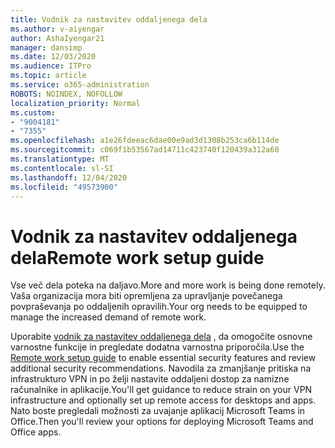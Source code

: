 ```yaml
---
title: Vodnik za nastavitev oddaljenega dela
ms.author: v-aiyengar
author: AshaIyengar21
manager: dansimp
ms.date: 12/03/2020
ms.audience: ITPro
ms.topic: article
ms.service: o365-administration
ROBOTS: NOINDEX, NOFOLLOW
localization_priority: Normal
ms.custom:
- "9004181"
- "7355"
ms.openlocfilehash: a1e26fdeeac6dae00e9ad3d1308b253ca6b114de
ms.sourcegitcommit: c069f1b53567ad14711c423740f120439a312a60
ms.translationtype: MT
ms.contentlocale: sl-SI
ms.lasthandoff: 12/04/2020
ms.locfileid: "49573900"
---
```

# <a name="remote-work-setup-guide"></a><span data-ttu-id="030c6-102">Vodnik za nastavitev oddaljenega dela</span><span class="sxs-lookup"><span data-stu-id="030c6-102">Remote work setup guide</span></span>

<span data-ttu-id="030c6-103">Vse več dela poteka na daljavo.</span><span class="sxs-lookup"><span data-stu-id="030c6-103">More and more work is being done remotely.</span></span> <span data-ttu-id="030c6-104">Vaša organizacija mora biti opremljena za upravljanje povečanega povpraševanja po oddaljenih opravilih.</span><span class="sxs-lookup"><span data-stu-id="030c6-104">Your org needs to be equipped to manage the increased demand of remote work.</span></span>

<span data-ttu-id="030c6-105">Uporabite [vodnik za nastavitev oddaljenega dela](https://go.microsoft.com/fwlink/?linkid=2142062) , da omogočite osnovne varnostne funkcije in pregledate dodatna varnostna priporočila.</span><span class="sxs-lookup"><span data-stu-id="030c6-105">Use the [Remote work setup guide](https://go.microsoft.com/fwlink/?linkid=2142062) to enable essential security features and review additional security recommendations.</span></span> <span data-ttu-id="030c6-106">Navodila za zmanjšanje pritiska na infrastrukturo VPN in po želji nastavite oddaljeni dostop za namizne računalnike in aplikacije.</span><span class="sxs-lookup"><span data-stu-id="030c6-106">You'll get guidance to reduce strain on your VPN infrastructure and optionally set up remote access for desktops and apps.</span></span> <span data-ttu-id="030c6-107">Nato boste pregledali možnosti za uvajanje aplikacij Microsoft Teams in Office.</span><span class="sxs-lookup"><span data-stu-id="030c6-107">Then you'll review your options for deploying ‎Microsoft Teams‎ and ‎Office‎ apps.</span></span>
